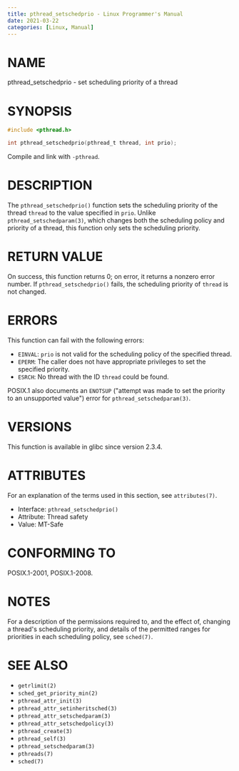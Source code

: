 ```yaml
---
title: pthread_setschedprio - Linux Programmer's Manual
date: 2021-03-22
categories: [Linux, Manual]
---
```


# NAME

pthread_setschedprio - set scheduling priority of a thread

# SYNOPSIS

```c
#include <pthread.h>

int pthread_setschedprio(pthread_t thread, int prio);
```

Compile and link with `-pthread`.

# DESCRIPTION

The `pthread_setschedprio()` function sets the scheduling priority of the thread `thread` to the value specified in `prio`. Unlike `pthread_setschedparam(3)`, which changes both the scheduling policy and priority of a thread, this function only sets the scheduling priority.

# RETURN VALUE

On success, this function returns 0; on error, it returns a nonzero error number. If `pthread_setschedprio()` fails, the scheduling priority of `thread` is not changed.

# ERRORS

This function can fail with the following errors:

- `EINVAL`: `prio` is not valid for the scheduling policy of the specified thread.
- `EPERM`: The caller does not have appropriate privileges to set the specified priority.
- `ESRCH`: No thread with the ID `thread` could be found.

POSIX.1 also documents an `ENOTSUP` ("attempt was made to set the priority to an unsupported value") error for `pthread_setschedparam(3)`.

# VERSIONS

This function is available in glibc since version 2.3.4.

# ATTRIBUTES

For an explanation of the terms used in this section, see `attributes(7)`.

- Interface: `pthread_setschedprio()`
- Attribute: Thread safety
- Value: MT-Safe

# CONFORMING TO

POSIX.1-2001, POSIX.1-2008.

# NOTES

For a description of the permissions required to, and the effect of, changing a thread's scheduling priority, and details of the permitted ranges for priorities in each scheduling policy, see `sched(7)`.

# SEE ALSO

- `getrlimit(2)`
- `sched_get_priority_min(2)`
- `pthread_attr_init(3)`
- `pthread_attr_setinheritsched(3)`
- `pthread_attr_setschedparam(3)`
- `pthread_attr_setschedpolicy(3)`
- `pthread_create(3)`
- `pthread_self(3)`
- `pthread_setschedparam(3)`
- `pthreads(7)`
- `sched(7)`
